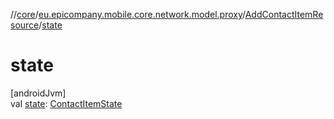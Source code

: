 //[core](../../../index.md)/[eu.epicompany.mobile.core.network.model.proxy](../index.md)/[AddContactItemResource](index.md)/[state](state.md)

# state

[androidJvm]\
val [state](state.md): [ContactItemState](../-contact-item-state/index.md)
